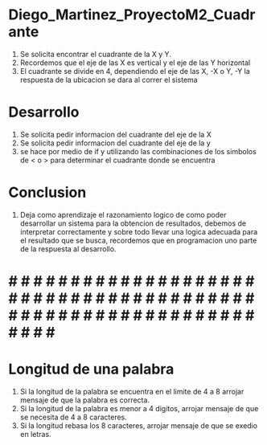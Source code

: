 # Diego_Martinez_ProyectoM2_Cuadrante
1. Se solicita encontrar el cuadrante de la X y Y.
2. Recordemos que el eje de las X es vertical y el eje de las Y horizontal
3. El cuadrante se divide en 4, dependiendo el eje de las X, -X o Y, -Y la respuesta de la ubicacion se dara al correr el sistema

# Desarrollo
1. Se solicita pedir informacion del cuadrante del eje de la X
2. Se solicita pedir informacion del cuadrante del eje de la y
3. se hace por medio de if y utilizando las combinaciones de los simbolos de < o > para determinar el cuadrante donde se encuentra 

# Conclusion
1. Deja como aprendizaje el razonamiento logico de como poder desarrollar un sistema para la obtencion de resultados, debemos de 
interpretar correctamente y sobre todo llevar una logica adecuada para el resultado que se busca, recordemos que en programacion
uno parte de la respuesta al desarrollo.

# # # # # # # # # # # # # # # # # # # # # # # # # # # # # # # # # # # # # # # # # # # # # # # # # # # # # # # # # # # # # # # # # #

# Longitud de una palabra
1. Si la longitud de la palabra se encuentra en el limite de 4 a 8 arrojar mensaje de que la palabra es correcta.
2. Si la longitud de la palabra es menor a 4 digitos, arrojar mensaje de que se necesita de 4 a 8 caracteres.
3. Si la longitud rebasa los 8 caracteres, arrojar mensaje de que se exedio en letras. 
